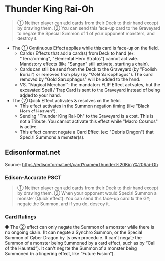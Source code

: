 # Thunder King Rai-Oh

> ① Neither player can add cards from their Deck to their hand except by drawing them. ② You can send this face-up card to the Graveyard to negate the Special Summon of 1 of your opponent monsters, and destroy it.

*   The ① Continuous Effect applies while this card is face-up on the field.
    *   Cards / Effects that add a card(s) from Deck to hand (ex: "Terraforming", "Elemental Hero Stratos") cannot activate. Mandatory effects (like "Sangan" still activate, starting a chain).
    *   Cards can still be send from the Deck to the Graveyard (by "Foolish Burial") or removed from play (by "Gold Sarcophagus"). The card removed by "Gold Sarcophagus" will be added to the hand.
    *   VS. "Magical Merchant": the mandatory FLIP Effect activates, but the excavated Spell / Trap Card is sent to the Graveyard instead of being added to your hand.
*   The ② Quick Effect activates & resolves on the field.
    *   This effect activates in the Summon negation timing (like "Black Horn of Heaven").
    *   Sending "Thunder King Rai-Oh" to the Graveyard is a cost. This is not a Tribute. You cannot activate this effect while "Macro Cosmos" is active.
    *   This effect cannot negate a Card Effect (ex: "Debris Dragon") that Special Summons a monster(s).

## Edisonformat.net

Source: https://edisonformat.net/card?name=Thunder%20King%20Rai-Oh

### Edison-Accurate PSCT

> ① Neither player can add cards from their Deck to their hand except by drawing them.
> ② When your opponent would Special Summon a monster (Quick effect):
> You can send this face-up card to the GY; negate the Summon, and if you do, destroy it.

### Card Rulings

● The ② effect can only negate the Summon of a monster while there is no ongoing chain.
(It can negate a Synchro Summon, or the Special Summon of Cyber Dragon by its own procedure.
It can't negate the Summon of a monster being Summoned by a card effect, such as by “Call of the Haunted”).
It can't negate the Summon of a monster being Summoned by a lingering effect, like “Future Fusion”).
            